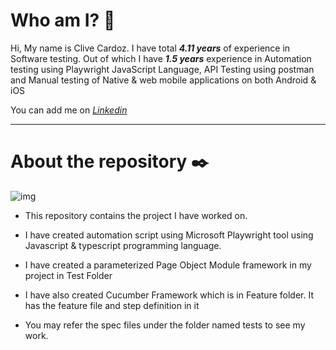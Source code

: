 # Who am I? 📖
Hi, My name is Clive Cardoz. I have total ***4.11 years*** of experience in Software testing. Out of which I have ***1.5 years*** experience in Automation testing using Playwright JavaScript Language, API Testing using postman and Manual testing of Native & web mobile applications on both Android & iOS

You can add me on *[Linkedin](https://www.linkedin.com/in/clivecardoz/)*

---
# About the repository ✒️ 
![img](https://media.dev.to/dynamic/image/width=1000,height=420,fit=cover,gravity=auto,format=auto/https%3A%2F%2Fdev-to-uploads.s3.amazonaws.com%2Fuploads%2Farticles%2Fjrmv9468j8uiqttwmmup.png)

- This repository contains the project I have worked on.

 - I have created automation script using Microsoft Playwright tool using Javascript & typescript programming language.

 - I have created a parameterized Page Object Module framework in my project in Test Folder

 - I have also created Cucumber Framework which is in Feature folder. It has the feature file and step definition in it

 - You may refer the spec files under the folder named tests to see my work.
